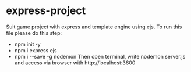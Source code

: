 # express-project

Suit game project with express and template engine using ejs. To run this file please do this step:
  - npm init -y
  - npm i express ejs
  - npm i --save -g nodemon
 Then open terminal, write nodemon server.js and access via browser with http://localhost:3600 
